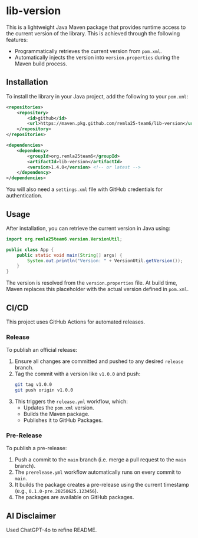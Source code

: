 # lib-version
This is a lightweight Java Maven package that provides runtime access to the current version of the library. This is achieved through the following features:

- Programmatically retrieves the current version from `pom.xml`.
- Automatically injects the version into `version.properties` during the Maven build process.

## Installation
To install the library in your Java project, add the following to your `pom.xml`:

```xml
<repositories>
    <repository>
        <id>github</id>
        <url>https://maven.pkg.github.com/remla25-team6/lib-version</url>
    </repository>
</repositories>

<dependencies>
    <dependency>
        <groupId>org.remla25team6</groupId>
        <artifactId>lib-version</artifactId>
        <version>1.4.0</version> <!-- or latest -->
    </dependency>
</dependencies>
```

You will also need a `settings.xml` file with GitHub credentials for authentication.

## Usage
After installation, you can retrieve the current version in Java using:

```java
import org.remla25team6.version.VersionUtil;

public class App {
    public static void main(String[] args) {
        System.out.println("Version: " + VersionUtil.getVersion());
    }
}
```

The version is resolved from the `version.properties` file. At build time, Maven replaces this placeholder with the actual version defined in `pom.xml`.

## CI/CD
This project uses GitHub Actions for automated releases. 

### Release
To publish an official release:
1. Ensure all changes are committed and pushed to any desired `release` branch.
2. Tag the commit with a version like `v1.0.0` and push:
    ```bash
    git tag v1.0.0
    git push origin v1.0.0
    ```
3. This triggers the `release.yml` workflow, which:
   * Updates the `pom.xml` version.
   * Builds the Maven package.
   * Publishes it to GitHub Packages.

### Pre-Release
To publish a pre-release:
1. Push a commit to the `main` branch (i.e. merge a pull request to the `main` branch).
2. The `prerelease.yml` workflow automatically runs on every commit to `main`.
3. It builds the package creates a pre-release using the current timestamp (e.g., `0.1.0-pre.20250625.123456`).
4. The packages are available on GitHub packages.

## AI Disclaimer
Used ChatGPT-4o to refine README.